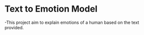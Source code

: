 # Text to Emotion Model
-This project aim to explain emotions of a human based on the text provided.